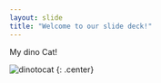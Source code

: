 ```yaml
---
layout: slide
title: "Welcome to our slide deck!"
---
```


My dino Cat!

![dinotocat](https://octodex.github.com/images/dinotocat.png)
{: .center}
